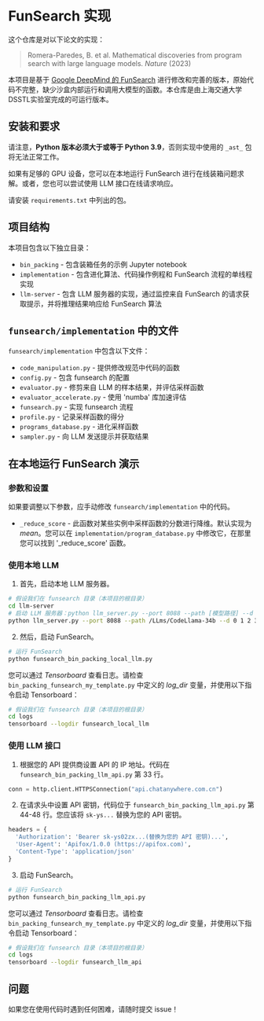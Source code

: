 # FunSearch 实现

这个仓库是对以下论文的实现：

> Romera-Paredes, B. et al. Mathematical discoveries from program search with large language models. _Nature_ (2023)

本项目是基于 [Google DeepMind 的 FunSearch](https://github.com/google-deepmind/funsearch/blob/main/bin_packing/bin_packing.ipynb) 进行修改和完善的版本，原始代码不完整，缺少沙盒内部运行和调用大模型的函数。本仓库是由上海交通大学DSSTL实验室完成的可运行版本。

## 安装和要求

请注意，**Python 版本必须大于或等于 Python 3.9**，否则实现中使用的 `_ast_` 包将无法正常工作。

如果有足够的 GPU 设备，您可以在本地运行 FunSearch 进行在线装箱问题求解。或者，您也可以尝试使用 LLM 接口在线请求响应。

请安装 `requirements.txt` 中列出的包。

## 项目结构

本项目包含以下独立目录：

* `bin_packing` - 包含装箱任务的示例 Jupyter notebook
* `implementation` - 包含进化算法、代码操作例程和 FunSearch 流程的单线程实现
* `llm-server` - 包含 LLM 服务器的实现，通过监控来自 FunSearch 的请求获取提示，并将推理结果响应给 FunSearch 算法

## `funsearch/implementation` 中的文件

`funsearch/implementation` 中包含以下文件：

* `code_manipulation.py` - 提供修改规范中代码的函数
* `config.py` - 包含 funsearch 的配置
* `evaluator.py` - 修剪来自 LLM 的样本结果，并评估采样函数
* `evaluator_accelerate.py` - 使用 'numba' 库加速评估
* `funsearch.py` - 实现 funsearch 流程
* `profile.py` - 记录采样函数的得分
* `programs_database.py` - 进化采样函数
* `sampler.py` - 向 LLM 发送提示并获取结果

## 在本地运行 FunSearch 演示

### 参数和设置

如果要调整以下参数，应手动修改 `funsearch/implementation` 中的代码。

* `_reduce_score` - 此函数对某些实例中采样函数的分数进行降维。默认实现为 _mean_。您可以在 `implementation/program_database.py` 中修改它，在那里您可以找到 '\_reduce\_score' 函数。

### 使用本地 LLM

1. 首先，启动本地 LLM 服务器。

```bash
# 假设我们在 funsearch 目录（本项目的根目录）
cd llm-server
# 启动 LLM 服务器：python llm_server.py --port 8088 --path [模型路径] --d [GPU ID]
python llm_server.py --port 8088 --path /LLms/CodeLlama-34b --d 0 1 2 3 4 5
```

2. 然后，启动 FunSearch。

```bash
# 运行 FunSearch
python funsearch_bin_packing_local_llm.py
```

您可以通过 _Tensorboard_ 查看日志。请检查 `bin_packing_funsearch_my_template.py` 中定义的 _log\_dir_ 变量，并使用以下指令启动 Tensorboard：

```bash
# 假设我们在 funsearch 目录（本项目的根目录）
cd logs
tensorboard --logdir funsearch_local_llm
```

### 使用 LLM 接口

1. 根据您的 API 提供商设置 API 的 IP 地址。代码在 `funsearch_bin_packing_llm_api.py` 第 33 行。

```python
conn = http.client.HTTPSConnection("api.chatanywhere.com.cn")
```

2. 在请求头中设置 API 密钥，代码位于 `funsearch_bin_packing_llm_api.py` 第 44-48 行。您应该将 `sk-ys...` 替换为您的 API 密钥。

```python
headers = {
  'Authorization': 'Bearer sk-ys02zx...(替换为您的 API 密钥)...',
  'User-Agent': 'Apifox/1.0.0 (https://apifox.com)',
  'Content-Type': 'application/json'
}
```

3. 启动 FunSearch。

```bash
# 运行 FunSearch
python funsearch_bin_packing_llm_api.py
```

您可以通过 _Tensorboard_ 查看日志。请检查 `bin_packing_funsearch_my_template.py` 中定义的 _log\_dir_ 变量，并使用以下指令启动 Tensorboard：

```bash
# 假设我们在 funsearch 目录（本项目的根目录）
cd logs
tensorboard --logdir funsearch_llm_api
```

## 问题

如果您在使用代码时遇到任何困难，请随时提交 issue！
